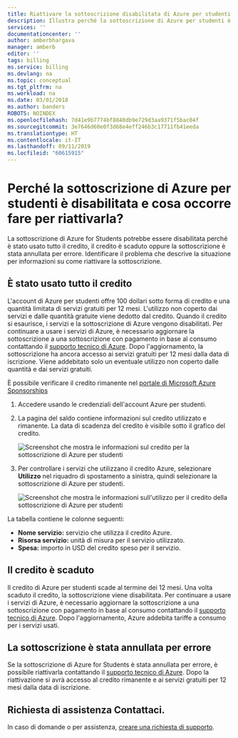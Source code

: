 ```yaml
---
title: Riattivare la sottoscrizione disabilitata di Azure per studenti | Microsoft Docs
description: Illustra perché la sottoscrizione di Azure per studenti è disabilitata e come riattivarla.
services: ''
documentationcenter: ''
author: amberbhargava
manager: amberb
editor: ''
tags: billing
ms.service: billing
ms.devlang: na
ms.topic: conceptual
ms.tgt_pltfrm: na
ms.workload: na
ms.date: 03/01/2018
ms.author: banders
ROBOTS: NOINDEX
ms.openlocfilehash: 7d41e9b7774bf8840db9e729d3aa9371f5bac04f
ms.sourcegitcommit: 3e7646d60e0f3d68e4eff246b3c17711fb41eeda
ms.translationtype: HT
ms.contentlocale: it-IT
ms.lasthandoff: 09/11/2019
ms.locfileid: "60615915"
---
```

# <a name="why-is-my-azure-for-students-subscription-disabled-and-how-do-i-reactivate-it"></a>Perché la sottoscrizione di Azure per studenti è disabilitata e cosa occorre fare per riattivarla?

La sottoscrizione di Azure for Students potrebbe essere disabilitata perché è stato usato tutto il credito, il credito è scaduto oppure la sottoscrizione è stata annullata per errore. Identificare il problema che descrive la situazione per informazioni su come riattivare la sottoscrizione.

## <a name="youve-used-all-of-your-credit"></a>È stato usato tutto il credito

L'account di Azure per studenti offre 100 dollari sotto forma di credito e una quantità limitata di servizi gratuiti per 12 mesi. L'utilizzo non coperto dai servizi e dalle quantità gratuite viene dedotto dal credito. Quando il credito si esaurisce, i servizi e la sottoscrizione di Azure vengono disabilitati. Per continuare a usare i servizi di Azure, è necessario aggiornare la sottoscrizione a una sottoscrizione con pagamento in base al consumo contattando il [supporto tecnico di Azure](https://portal.azure.com/?#blade/Microsoft_Azure_Support/HelpAndSupportBlade). Dopo l'aggiornamento, la sottoscrizione ha ancora accesso ai servizi gratuiti per 12 mesi dalla data di iscrizione. Viene addebitato solo un eventuale utilizzo non coperto dalle quantità e dai servizi gratuiti.

È possibile verificare il credito rimanente nel [portale di Microsoft Azure Sponsorships](https://www.microsoftazuresponsorships.com/balance)

1. Accedere usando le credenziali dell'account Azure per studenti.
2. La pagina del saldo contiene informazioni sul credito utilizzato e rimanente. La data di scadenza del credito è visibile sotto il grafico del credito.  
   
    ![Screenshot che mostra le informazioni sul credito per la sottoscrizione di Azure per studenti](./media/billing-azurestudents-subscription-disabled/azurestudents-credit-balance.png)

3. Per controllare i servizi che utilizzano il credito Azure, selezionare **Utilizzo** nel riquadro di spostamento a sinistra, quindi selezionare la sottoscrizione di Azure per studenti.

    ![Screenshot che mostra le informazioni sull'utilizzo per il credito della sottoscrizione di Azure per studenti](./media/billing-azurestudents-subscription-disabled/azurestudents-credit-usage.png)

La tabella contiene le colonne seguenti:

* **Nome servizio:** servizio che utilizza il credito Azure.
* **Risorsa servizio:** unità di misura per il servizio utilizzato.
* **Spesa:** importo in USD del credito speso per il servizio.

## <a name="your-credit-has-expired"></a>Il credito è scaduto

Il credito di Azure per studenti scade al termine dei 12 mesi. Una volta scaduto il credito, la sottoscrizione viene disabilitata. Per continuare a usare i servizi di Azure, è necessario aggiornare la sottoscrizione a una sottoscrizione con pagamento in base al consumo contattando il [supporto tecnico di Azure](https://portal.azure.com/?#blade/Microsoft_Azure_Support/HelpAndSupportBlade). Dopo l'aggiornamento, Azure addebita tariffe a consumo per i servizi usati.

## <a name="youve-accidentally-canceled-your-subscription"></a>La sottoscrizione è stata annullata per errore

Se la sottoscrizione di Azure for Students è stata annullata per errore, è possibile riattivarla contattando il [supporto tecnico di Azure](https://portal.azure.com/?#blade/Microsoft_Azure_Support/HelpAndSupportBlade). Dopo la riattivazione si avrà accesso al credito rimanente e ai servizi gratuiti per 12 mesi dalla data di iscrizione.

## <a name="need-help-contact-us"></a>Richiesta di assistenza Contattaci.

In caso di domande o per assistenza, [creare una richiesta di supporto](https://go.microsoft.com/fwlink/?linkid=2083458).
